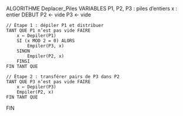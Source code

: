 ALGORITHME Deplacer_Piles
VARIABLES
    P1, P2, P3 : piles d’entiers
    x : entier
DEBUT
    P2 ← vide
    P3 ← vide

    // Étape 1 : dépiler P1 et distribuer
    TANT QUE P1 n’est pas vide FAIRE
        x ← Depiler(P1)
        SI (x MOD 2 = 0) ALORS
            Empiler(P3, x)
        SINON
            Empiler(P2, x)
        FINSI
    FIN TANT QUE

    // Étape 2 : transférer pairs de P3 dans P2
    TANT QUE P3 n’est pas vide FAIRE
        x ← Depiler(P3)
        Empiler(P2, x)
    FIN TANT QUE
FIN
